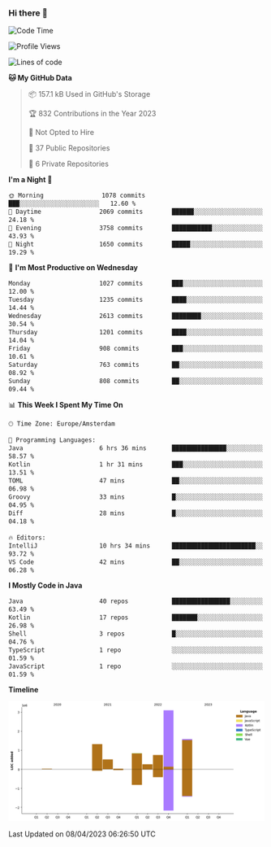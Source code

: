 ### Hi there 👋


<!--START_SECTION:waka-->
![Code Time](http://img.shields.io/badge/Code%20Time-3%2C140%20hrs%2030%20mins-blue)

![Profile Views](http://img.shields.io/badge/Profile%20Views-1-blue)

![Lines of code](https://img.shields.io/badge/From%20Hello%20World%20I%27ve%20Written-8.4%20million%20lines%20of%20code-blue)

**🐱 My GitHub Data** 

> 📦 157.1 kB Used in GitHub's Storage 
 > 
> 🏆 832 Contributions in the Year 2023
 > 
> 🚫 Not Opted to Hire
 > 
> 📜 37 Public Repositories 
 > 
> 🔑 6 Private Repositories 
 > 
**I'm a Night 🦉** 

```text
🌞 Morning                1078 commits        ███░░░░░░░░░░░░░░░░░░░░░░   12.60 % 
🌆 Daytime                2069 commits        ██████░░░░░░░░░░░░░░░░░░░   24.18 % 
🌃 Evening                3758 commits        ███████████░░░░░░░░░░░░░░   43.93 % 
🌙 Night                  1650 commits        █████░░░░░░░░░░░░░░░░░░░░   19.29 % 
```
📅 **I'm Most Productive on Wednesday** 

```text
Monday                   1027 commits        ███░░░░░░░░░░░░░░░░░░░░░░   12.00 % 
Tuesday                  1235 commits        ████░░░░░░░░░░░░░░░░░░░░░   14.44 % 
Wednesday                2613 commits        ████████░░░░░░░░░░░░░░░░░   30.54 % 
Thursday                 1201 commits        ████░░░░░░░░░░░░░░░░░░░░░   14.04 % 
Friday                   908 commits         ███░░░░░░░░░░░░░░░░░░░░░░   10.61 % 
Saturday                 763 commits         ██░░░░░░░░░░░░░░░░░░░░░░░   08.92 % 
Sunday                   808 commits         ██░░░░░░░░░░░░░░░░░░░░░░░   09.44 % 
```


📊 **This Week I Spent My Time On** 

```text
🕑︎ Time Zone: Europe/Amsterdam

💬 Programming Languages: 
Java                     6 hrs 36 mins       ███████████████░░░░░░░░░░   58.57 % 
Kotlin                   1 hr 31 mins        ███░░░░░░░░░░░░░░░░░░░░░░   13.51 % 
TOML                     47 mins             ██░░░░░░░░░░░░░░░░░░░░░░░   06.98 % 
Groovy                   33 mins             █░░░░░░░░░░░░░░░░░░░░░░░░   04.95 % 
Diff                     28 mins             █░░░░░░░░░░░░░░░░░░░░░░░░   04.18 % 

🔥 Editors: 
IntelliJ                 10 hrs 34 mins      ███████████████████████░░   93.72 % 
VS Code                  42 mins             ██░░░░░░░░░░░░░░░░░░░░░░░   06.28 % 
```

**I Mostly Code in Java** 

```text
Java                     40 repos            ████████████████░░░░░░░░░   63.49 % 
Kotlin                   17 repos            ███████░░░░░░░░░░░░░░░░░░   26.98 % 
Shell                    3 repos             █░░░░░░░░░░░░░░░░░░░░░░░░   04.76 % 
TypeScript               1 repo              ░░░░░░░░░░░░░░░░░░░░░░░░░   01.59 % 
JavaScript               1 repo              ░░░░░░░░░░░░░░░░░░░░░░░░░   01.59 % 
```



**Timeline**

![Lines of Code chart](https://raw.githubusercontent.com/powercasgamer/powercasgamer/master/assets/bar_graph.png)


 Last Updated on 08/04/2023 06:26:50 UTC
<!--END_SECTION:waka-->
